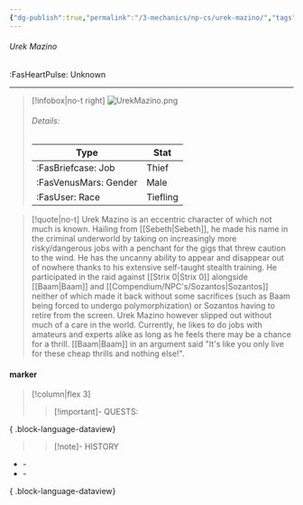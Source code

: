 ```yaml
---
{"dg-publish":true,"permalink":"/3-mechanics/np-cs/urek-mazino/","tags":["affinity/unknown","job/thief","race/human"]}
---
```



###### Urek Mazino
<span class="sub2">:FasHeartPulse: Unknown </span>
___

> [!infobox|no-t right]
> ![UrekMazino.png](/img/user/Assets/Images/NPC/UrekMazino.png)
> ###### Details:
> | Type | Stat |
> | ---- | ---- |
> | :FasBriefcase: Job |  Thief |
> | :FasVenusMars: Gender | Male |
> | :FasUser: Race | Tiefling |
<span class="clearfix"></span>

> [!quote|no-t]
>Urek Mazino is an eccentric character of which not much is known. Hailing from [[Sebeth\|Sebeth]], he made his name in the criminal underworld by taking on increasingly more risky/dangerous jobs with a penchant for the gigs that threw caution to the wind. He has the uncanny ability to appear and disappear out of nowhere thanks to his extensive self-taught stealth training. He participated in the raid against [[Strix 0\|Strix 0]] alongside [[Baam\|Baam]] and [[Compendium/NPC's/Sozantos\|Sozantos]] neither of which made it back without some sacrifices (such as Baam being forced to undergo polymorphization) or Sozantos having to retire from the screen. Urek Mazino however slipped out without much of a care in the world. Currently, he likes to do jobs with amateurs and experts alike as long as he feels there may be a chance for a thrill. [[Baam\|Baam]] in an argument said "It's like you only live for these cheap thrills and nothing else!".  
#### marker
> [!column|flex 3]
>> [!important]- QUESTS:

{ .block-language-dataview}
>
>>[!note]- HISTORY
- \-
- \-

{ .block-language-dataview}
